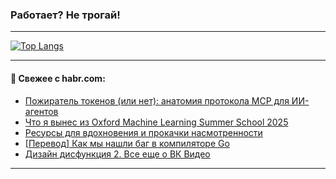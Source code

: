 ### Работает? Не трогай!

---
<!--
#### 🛠️ Technical stack:

![Java](https://img.shields.io/badge/Java-informational?logo=Oracle&style=flat&logoColor=white&color=FF4500)
![Kotlin](https://img.shields.io/badge/Kotlin-informational?logo=Kotlin&style=flat&logoColor=white&color=774D97)
![TS](https://img.shields.io/badge/TypeScript-informational?logo=typeScript&style=flat&logoColor=black&color=017acc)
![Python](https://img.shields.io/badge/Python-informational?logo=Python&style=flat&logoColor=black&color=ffdd54) <br>
![Spring](https://img.shields.io/badge/Spring-informational?logo=Spring&style=flat&logoColor=white&color=6DB33F) 
![SpringBoot](https://img.shields.io/badge/SpringBoot-informational?logo=SpringBoot&style=flat&logoColor=white&color=6DB33F)
![Nest](https://img.shields.io/badge/NestJS-informational?logo=NestJS&style=flat&logoColor=white&color=E0234E) 
![NodeJS](https://img.shields.io/badge/NodeJS-informational?logo=node.js&style=flat&logoColor=white&color=70A760)<br>
![PostgreSQL](https://img.shields.io/badge/PostgreSQL-informational?logo=PostgreSQL&style=flat&logoColor=white&color=DAA520)
![MongoDB](https://img.shields.io/badge/MongoDB-informational?logo=MongoDB&style=flat&logoColor=white&color=870000)
![Apache](https://img.shields.io/badge/Apache-informational?logo=apache&style=flat&logoColor=white&color=f74e28)

___ 
-->

<!--- #### 🛠️ : --->

[![Top Langs](https://github-readme-stats-82jvfl3w3-advtsettinggmailcoms-projects.vercel.app/api/top-langs/?username=zloylis&langs_count=10&hide_title=true&title_color=e6edf3&size_weight=0.5&count_weight=0.5&layout=compact&hide_progress=true&hide_border=true&theme=dracula&hide=css,makefile,cmake)](https://github.com/zloylis)

<!---


####  :octocat:&nbsp;&nbsp; Статистика:

![GitHub stats](https://github-readme-stats-u2qms2cxw-advtsettinggmailcoms-projects.vercel.app/api?username=zloylis&show_icons=true&hide_border=true&theme=dracula&title_color=e6edf3&include_all_commits=true&count_private=true&hide_rank=false&hide_title=true&rank_icon=github)
-->
---

#### 💬 Свежее с habr.com:

<!-- BLOG-POST-LIST:START -->
- [Пожиратель токенов &lpar;или нет&rpar;: анатомия протокола MCP для ИИ-агентов](https://habr.com/ru/articles/956150/?utm_source=habrahabr&utm_medium=rss&utm_campaign=956150)
- [Что я вынес из Oxford Machine Learning Summer School 2025](https://habr.com/ru/articles/956138/?utm_source=habrahabr&utm_medium=rss&utm_campaign=956138)
- [Ресурсы для вдохновения и прокачки насмотренности](https://habr.com/ru/articles/956128/?utm_source=habrahabr&utm_medium=rss&utm_campaign=956128)
- [[Перевод] Как мы нашли баг в компиляторе Go](https://habr.com/ru/companies/ruvds/articles/955294/?utm_source=habrahabr&utm_medium=rss&utm_campaign=955294)
- [Дизайн дисфункция 2. Все еще о ВК Видео](https://habr.com/ru/articles/956100/?utm_source=habrahabr&utm_medium=rss&utm_campaign=956100)
<!-- BLOG-POST-LIST:END -->

---
